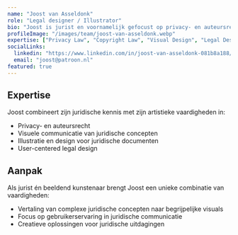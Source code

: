 ```yaml
---
name: "Joost van Asseldonk"
role: "Legal designer / Illustrator"
bio: "Joost is jurist en voornamelijk gefocust op privacy- en auteursrecht. Daarnaast is hij als designer en beeldend kunstenaar visueel sterk. Hij is in staat om de gebruiker en de boodschap door middel van beeld te verbinden."
profileImage: "/images/team/joost-van-asseldonk.webp"
expertise: ["Privacy Law", "Copyright Law", "Visual Design", "Legal Design"]
socialLinks:
  linkedin: "https://www.linkedin.com/in/joost-van-asseldonk-081b8a188/"
  email: "joost@patroon.nl"
featured: true
---
```


## Expertise

Joost combineert zijn juridische kennis met zijn artistieke vaardigheden in:
- Privacy- en auteursrecht
- Visuele communicatie van juridische concepten
- Illustratie en design voor juridische documenten
- User-centered legal design

## Aanpak

Als jurist én beeldend kunstenaar brengt Joost een unieke combinatie van vaardigheden:
- Vertaling van complexe juridische concepten naar begrijpelijke visuals
- Focus op gebruikerservaring in juridische communicatie
- Creatieve oplossingen voor juridische uitdagingen